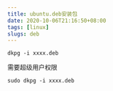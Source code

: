 ```yaml
---
title: ubuntu.deb安装包
date: 2020-10-06T21:16:50+08:00
tags: [linux]
slugs: deb
---
```


```linux
dkpg -i xxxx.deb
```

需要超级用户权限

```
sudo dkpg -i xxxx.deb
```



